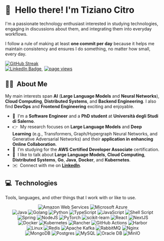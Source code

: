 # :wave: &nbsp;Hello there! I'm Tiziano Citro

I'm a passionate technology enthusiast interested in studying technologies, engaging in discussions about them, and integrating them into everyday workflows.

<!--
  <div id="header-container" align="center">
    <img src="https://media.giphy.com/media/qgQUggAC3Pfv687qPC/giphy.gif" width="250" />
    <h3 id="description" align="left">
      I'm a passionate technology enthusiast interested in studying technologies, engaging in discussions about them, and integrating them into everyday workflows.
    </h3>
</div>
-->

I follow a rule of making at least **one commit per day** because it helps me maintain consistency and ensures I do something, no matter how small, every day.

<a href="https://streak-stats.demolab.com/?user=tizianocitro&theme=rising-sun&hide_border=true&border_radius=5&card_width=800" target="_blank">
  <img src="https://streak-stats.demolab.com/?user=tizianocitro&theme=rising-sun&hide_border=true&border_radius=5&card_width=800" alt="GitHub Streak"/>
</a>

<div id="badges">
  <span align="left">
    <a href="https://www.linkedin.com/in/tizianocitro" style="margin-right: 5px;">
      <img src="https://img.shields.io/badge/LinkedIn-blue?style=for-the-badge&logo=linkedin&logoColor=white" alt="LinkedIn Badge"/>
    </a>
    <!-- <a href="#" style="margin-right: 5px;">
      <img src="https://img.shields.io/badge/Google%20Scholar-4285F4?style=for-the-badge&logo=google-scholar&logoColor=white" alt="Google Scholar Badge"/>
    </a> -->
    <!--
    <a href="https://twitter.com/tizianocitro29" style="margin-right: 5px;">
      <img src="https://img.shields.io/badge/Twitter-blue?style=for-the-badge&logo=twitter&logoColor=white" alt="Twitter Badge"/>
    </a>
    -->
  </span>

  <span id="stats" align="right">
    <a href="https://github.com/tizianocitro/tizianocitro" style="margin-right: 5px;">
      <img src="https://komarev.com/ghpvc/?username=tizianocitro&style=for-the-badge&color=E38445&logo=github" alt="page views" />
    </a>
    <!-- <a href="https://github.com/tizianocitro?tab=followers" style="margin-right: 5px;">
      <img alt="GitHub followers" src="https://img.shields.io/github/followers/tizianocitro?style=for-the-badge&color=E38445">
    </a> -->
  </span>
</div>

## :man_technologist: &nbsp;About Me

My main interests span **AI** (**Large Language Models** and **Neural Networks**), **Cloud Computing**, **Distributed Systems**, and **Backend Engineering**. I also find **DevOps** and **Frontend Engineering** exciting and enjoyable.

- :office: &nbsp;I'm a **Software Engineer** and a **PhD student** at **Università degli Studi di Salerno**.
- :point_right: &nbsp;My research focuses on **Large Language Models** and **Deep Learning** (e.g., Transformers, Graph/Hypergraph Neural Networks, and Generative Adversarial Networks) and their **application in enhancing Online Collaboration**.
- :notebook_with_decorative_cover: &nbsp;I’m studying for the **AWS Certified Developer Associate** certification.
- :speech_balloon: &nbsp;I like to talk about **Large Language Models**, **Cloud Computing**, **Distributed Systems**, **Go**, **Java**, **Docker**, and **Kubernetes**.
- :envelope: &nbsp;Connect with me on **[LinkedIn]**.

## :computer: &nbsp;Technologies

Tools, languages, and other things that I work with or like to use.

<div align="center">
    <img
      src="https://img.shields.io/badge/Amazon Web Services-%23FF9900.svg?style=for-the-badge&logo=aws&logoColor=white"
      alt="Amazon Web Services"
    />
    <img
      src="https://img.shields.io/badge/Microsoft Azure-%230072C6.svg?style=for-the-badge&logo=microsoftazure&logoColor=white"
      alt="Microsoft Azure"
    />
</div>

<div align="center">
    <img
      src="https://img.shields.io/badge/java-%23ED8B00.svg?style=for-the-badge&logo=openjdk&logoColor=white"
      alt="Java"
    />
    <img
      src="https://img.shields.io/badge/go-%2300ADD8.svg?style=for-the-badge&logo=go&logoColor=white"
      alt="Golang"
    />
    <img
      src="https://img.shields.io/badge/python-3670A0?style=for-the-badge&logo=python&logoColor=ffdd54"
      alt="Python"
    />
    <img
      src="https://img.shields.io/badge/typescript-%23007ACC.svg?style=for-the-badge&logo=typescript&logoColor=white"
      alt="TypeScript"
    />
    <img
      src="https://img.shields.io/badge/javascript-%23323330.svg?style=for-the-badge&logo=javascript&logoColor=%23F7DF1E"
      alt="JavaScript"
    />
    <img
      src="https://img.shields.io/badge/shell_script-%23121011.svg?style=for-the-badge&logo=gnu-bash&logoColor=white"
      alt="Shell Script"
    />
</div>

<div align="center">
    <img
      src="https://img.shields.io/badge/spring-%236DB33F.svg?style=for-the-badge&logo=spring&logoColor=white"
      alt="Spring"
    />
    <img
      src="https://img.shields.io/badge/node.js-6DA55F?style=for-the-badge&logo=node.js&logoColor=white"
      alt="NodeJS"
    />
    <img
      src="https://img.shields.io/badge/PyTorch-%23EE4C2C.svg?style=for-the-badge&logo=PyTorch&logoColor=white"
      alt="PyTorch"
    />
    <img
      src="https://img.shields.io/badge/scikit--learn-%23F7931E.svg?style=for-the-badge&logo=scikit-learn&logoColor=white"
      alt="scikit-learn"
    />
    <!--
    <img
      src="https://img.shields.io/badge/express.js-%23404d59.svg?style=for-the-badge&logo=express&logoColor=%2361DAFB"
      alt="Express.js"
    />
    -->
    <img
      src="https://img.shields.io/badge/react-%2320232a.svg?style=for-the-badge&logo=react&logoColor=%2361DAFB"
      alt="React"
    />
    <img
      src="https://img.shields.io/badge/Next-black?style=for-the-badge&logo=next.js&logoColor=white"
      alt="NextJS"
    />
</div>

<div align="center">
    <img
      src="https://img.shields.io/badge/docker-%230db7ed.svg?style=for-the-badge&logo=docker&logoColor=white"
      alt="Docker"
    />
    <img
      src="https://img.shields.io/badge/kubernetes-%23326ce5.svg?style=for-the-badge&logo=kubernetes&logoColor=white"
      alt="Kubernetes"
    />
    <!--
    <img
      src="https://img.shields.io/badge/helm-4B3263.svg?style=for-the-badge&logo=helm&logoColor=white"
      alt="Helm"
    />
    -->
    <img
      src="https://img.shields.io/badge/rancher-%230075A8.svg?style=for-the-badge&logo=rancher&logoColor=white"
      alt="Rancher"
    />
    <img
      src="https://img.shields.io/badge/github%20actions-%232671E5.svg?style=for-the-badge&logo=githubactions&logoColor=white"
      alt="GitHub Actions"
    />
    <img
      src="https://img.shields.io/badge/harbor-%231A1918.svg?style=for-the-badge&logo=harbor&logoColor=white"
      alt="Harbor"
    />
    <!--
    <img
      src="https://img.shields.io/badge/terraform-%235835CC.svg?style=for-the-badge&logo=terraform&logoColor=white"
      alt="Terraform"
    />
    -->
</div>

<div align="center">
    <img
      src="https://img.shields.io/badge/Linux-FCC624?style=for-the-badge&logo=linux&logoColor=black"
      alt="Linux"
    />
    <img
      src="https://img.shields.io/badge/redis-%23DD0031.svg?style=for-the-badge&logo=redis&logoColor=white"
      alt="Redis"
    />
    <img
      src="https://img.shields.io/badge/Apache%20Kafka-000?style=for-the-badge&logo=apachekafka"
      alt="Apache Kafka"
    />
    <img
      src="https://img.shields.io/badge/Rabbitmq-FF6600?style=for-the-badge&logo=rabbitmq&logoColor=white"
      alt="RabbitMQ"
    />
    <img
      src="https://img.shields.io/badge/nginx-%23009639.svg?style=for-the-badge&logo=nginx&logoColor=white"
      alt="Nginx"
    />
</div>

<div align="center">
    <img
      src="https://img.shields.io/badge/MongoDB-%234ea94b.svg?style=for-the-badge&logo=mongodb&logoColor=white"
      alt="MongoDB"
    />
    <img
      src="https://img.shields.io/badge/postgres-%23316192.svg?style=for-the-badge&logo=postgresql&logoColor=white"
      alt="Postgres"
    />
    <img
      src="https://img.shields.io/badge/MySQL-4479A1.svg?style=for-the-badge&logo=MySQL&logoColor=white"
      alt="MySQL"
    />
    <img
      src="https://img.shields.io/badge/Oracle DB-F80000?style=for-the-badge&logo=oracle&logoColor=white"
      alt="Oracle DB"
    />
    <img
      src="https://img.shields.io/badge/MinIO-C72E49.svg?style=for-the-badge&logo=MinIO&logoColor=white"
      alt="MinIO"
    />
</div>

<!-- links -->

[linkedin]: https://www.linkedin.com/in/tizianocitro "Tiziano Citro LinkedIn"
[twitter]: https://twitter.com/tizianocitro29 "Tiziano Citro Twitter"
